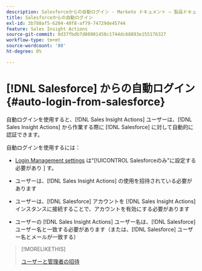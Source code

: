 ```yaml
---
description: Salesforceからの自動ログイン - Marketo ドキュメント – 製品ドキュメント
title: Salesforceからの自動ログイン
exl-id: 3b788af5-6204-40f8-af79-74729de45744
feature: Sales Insight Actions
source-git-commit: 0d37fbdb7d08901458c1744dc68893e155176327
workflow-type: tm+mt
source-wordcount: '80'
ht-degree: 0%

---
```


# [!DNL Salesforce] からの自動ログイン {#auto-login-from-salesforce}

自動ログインを使用すると、[!DNL Sales Insight Actions] ユーザーは、[!DNL Sales Insight Actions] から作業する際に [!DNL Salesforce] に対して自動的に認証できます。

自動ログインを使用するには：

* [Login Management settings](/help/marketo/product-docs/marketo-sales-insight/actions/admin/login-management-settings.md) は&quot;[!UICONTROL Salesforceのみ&quot;に設定する必要があり ] す。

* ユーザーは、[!DNL Sales Insight Actions] の使用を招待されている必要があります

* ユーザーは、[!DNL Salesforce] アカウントを [!DNL Sales Insight Actions] インスタンスに接続することで、アカウントを有効にする必要があります

* ユーザーの [!DNL Sales Insight Actions] ユーザー名は、[!DNL Salesforce] ユーザー名と一致する必要があります（または、[!DNL Salesforce] ユーザー名とメールが一致する）

>[!MORELIKETHIS]
>
>[ ユーザーと管理者の招待 ](/help/marketo/product-docs/marketo-sales-insight/actions/admin/invite-users-and-admins.md)
